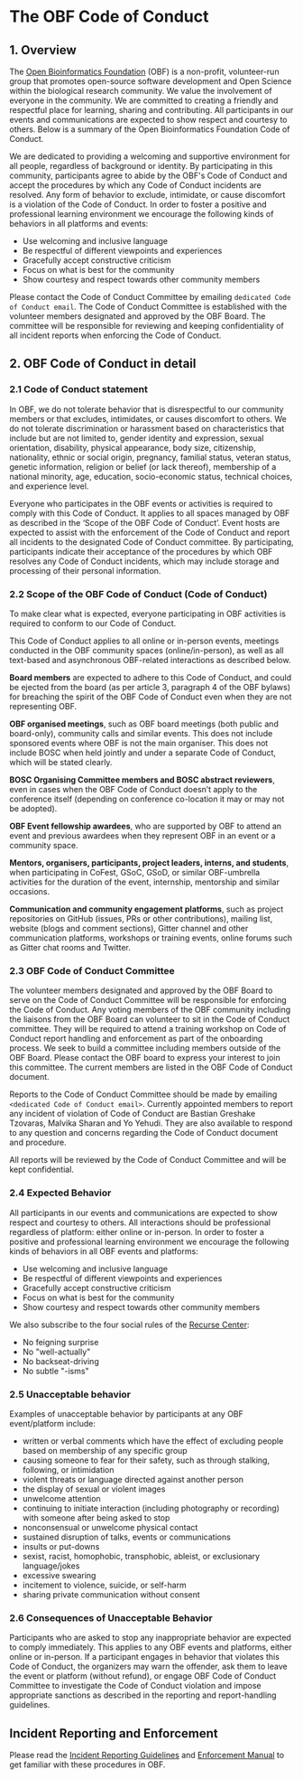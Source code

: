 # The OBF Code of Conduct

## 1. Overview

The [Open Bioinformatics Foundation](https://www.open-bio.org/) (OBF) is a non-profit, volunteer-run group that promotes open-source software development and Open Science within the biological research community. We value the involvement of everyone in the community. We are committed to creating a friendly and respectful place for learning, sharing and contributing. All participants in our events and communications are expected to show respect and courtesy to others. Below is a summary of the Open Bioinformatics Foundation Code of Conduct. 

We are dedicated to providing a welcoming and supportive environment for all people, regardless of background or identity. By participating in this community, participants agree to abide by the OBF's Code of Conduct and accept the procedures by which any Code of Conduct incidents are resolved. Any form of behavior to exclude, intimidate, or cause discomfort is a violation of the Code of Conduct. In order to foster a positive and professional learning environment we encourage the following kinds of behaviors in all platforms and events:

* Use welcoming and inclusive language
* Be respectful of different viewpoints and experiences
* Gracefully accept constructive criticism
* Focus on what is best for the community
* Show courtesy and respect towards other community members

Please contact the Code of Conduct Committee by emailing `dedicated Code of Conduct email`.
The Code of Conduct Committee is established with the volunteer members designated and approved by the OBF Board. The committee will be responsible for reviewing and keeping confidentiality of all incident reports when enforcing the Code of Conduct.

## 2. OBF Code of Conduct in detail

### 2.1 Code of Conduct statement

In OBF, we do not tolerate behavior that is disrespectful to our community members or that excludes, intimidates, or causes discomfort to others. We do not tolerate discrimination or harassment based on characteristics that include but are not limited to, gender identity and expression, sexual orientation, disability, physical appearance, body size, citizenship, nationality, ethnic or social origin, pregnancy, familial status, veteran status, genetic information, religion or belief (or lack thereof), membership of a national minority, age, education, socio-economic status, technical choices, and experience level. 

Everyone who participates in the OBF events or activities is required to comply with this Code of Conduct. It applies to all spaces managed by OBF as described in the ‘Scope of the OBF Code of Conduct’. Event hosts are expected to assist with the enforcement of the Code of Conduct and report all incidents to the designated Code of Conduct committee. By participating, participants indicate their acceptance of the procedures by which OBF resolves any Code of Conduct incidents, which may include storage and processing of their personal information. 

### 2.2 Scope of the OBF Code of Conduct (Code of Conduct)

To make clear what is expected, everyone participating in OBF activities is required to conform to our Code of Conduct.

This Code of Conduct applies to all online or in-person events, meetings conducted in the OBF community spaces (online/in-person), as well as all text-based and asynchronous OBF-related interactions as described below.

**Board members** are expected to adhere to this Code of Conduct, and could be ejected from the board (as per article 3, paragraph 4 of the OBF bylaws) for breaching the spirit of the OBF Code of Conduct even when they are not representing OBF.

**OBF organised meetings**, such as OBF board meetings (both public and board-only), community calls and similar events. This does not include sponsored events where OBF is not the main organiser. This does not include BOSC when held jointly and under a separate Code of Conduct, which will be stated clearly.

**BOSC Organising Committee members and BOSC abstract reviewers**, even in cases when the OBF Code of Conduct doesn’t apply to the conference itself (depending on conference co-location it may or may not be adopted).

**OBF Event fellowship awardees**, who are supported by OBF to attend an event and previous awardees when they represent OBF in an event or a community space.

**Mentors, organisers, participants, project leaders, interns, and students**, when participating in CoFest, GSoC, GSoD, or similar OBF-umbrella activities for the duration of the event, internship, mentorship and similar occasions.

**Communication and community engagement platforms**, such as project repositories on GitHub (issues, PRs or other contributions), mailing list, website (blogs and comment sections), Gitter channel and other communication platforms, workshops or training events, online forums such as Gitter chat rooms and Twitter.

### 2.3 OBF Code of Conduct Committee

The volunteer members designated and approved by the OBF Board to serve on the Code of Conduct Committee will be responsible for enforcing the Code of Conduct. Any voting members of the OBF community including the liaisons from the OBF Board can volunteer to sit in the Code of Conduct committee. They will be required to attend a training workshop on Code of Conduct report handling and enforcement as part of the onboarding process. We seek to build a committee including members outside of the OBF Board. Please contact the OBF board to express your interest to join this committee. The current members are listed in the OBF Code of Conduct document.

Reports to the Code of Conduct Committee should be made by emailing `<dedicated Code of Conduct email>`. Currently appointed members to report any incident of violation of Code of Conduct are Bastian Greshake Tzovaras, Malvika Sharan and Yo Yehudi. They are also available to respond to any question and concerns regarding the Code of Conduct document and procedure.

All reports will be reviewed by the Code of Conduct Committee and will be kept confidential.

### 2.4 Expected Behavior

All participants in our events and communications are expected to show respect and courtesy to others. All interactions should be professional regardless of platform: either online or in-person. In order to foster a positive and professional learning environment we encourage the following kinds of behaviors in all OBF events and platforms:

* Use welcoming and inclusive language
* Be respectful of different viewpoints and experiences
* Gracefully accept constructive criticism
* Focus on what is best for the community
* Show courtesy and respect towards other community members

We also subscribe to the four social rules of the [Recurse Center](https://www.recurse.com/manual#sub-sec-social-rules): 
* No feigning surprise
* No "well-actually"
* No backseat-driving
* No subtle "-isms" 

### 2.5 Unacceptable behavior

Examples of unacceptable behavior by participants at any OBF event/platform include:

- written or verbal comments which have the effect of excluding people based on membership of any specific group  
- causing someone to fear for their safety, such as through stalking, following, or intimidation  
- violent threats or language directed against another person
- the display of sexual or violent images  
- unwelcome attention  
- continuing to initiate interaction (including photography or recording) with someone after being asked to stop
- nonconsensual or unwelcome physical contact  
- sustained disruption of talks, events or communications
- insults or put-downs  
- sexist, racist, homophobic, transphobic, ableist, or exclusionary language/jokes
- excessive swearing
- incitement to violence, suicide, or self-harm  
- sharing private communication without consent  

### 2.6 Consequences of Unacceptable Behavior

Participants who are asked to stop any inappropriate behavior are expected to comply immediately. This applies to any OBF events and platforms, either online or in-person. If a participant engages in behavior that violates this Code of Conduct, the organizers may warn the offender, ask them to leave the event or platform (without refund), or engage OBF Code of Conduct Committee to investigate the Code of Conduct violation and impose appropriate sanctions as described in the reporting and report-handling guidelines.

## Incident Reporting and Enforcement

Please read the [Incident Reporting Guidelines](./incident-reporting-guidelines.md) and [Enforcement Manual](./enforcement-manual.md) to get familiar with these procedures in OBF.
